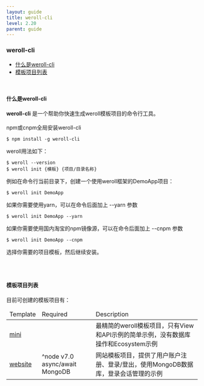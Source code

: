 ```yaml
---
layout: guide
title: weroll-cli
level: 2.20
parent: guide
---
```


<h3>weroll-cli</h3>
<ul class="guide_index">
    <li><a href="#what">什么是weroll-cli</a></li>
    <li><a href="#list">模板项目列表</a></li>
</ul>
<br>
<h4><a name="what">什么是weroll-cli</a></h4>
<b>weroll-cli</b> 是一个帮助你快速生成weroll模板项目的命令行工具。
<br><br>
npm或cnpm全局安装weroll-cli
<pre class="highlight"><code style="width:100%;">$ npm install -g weroll-cli</code></pre>

weroll用法如下：
<pre class="highlight"><code style="width:100%;">$ weroll --version
$ weroll init {模板} {项目/目录名称}</code></pre>
例如在命令行当前目录下，创建一个使用weroll框架的DemoApp项目：
<pre class="highlight"><code style="width:100%;">$ weroll init DemoApp</code></pre>
如果你需要使用yarn，可以在命令后面加上 --yarn 参数
<pre class="highlight"><code style="width:100%;">$ weroll init DemoApp --yarn</code></pre>
如果你需要使用国内淘宝的npm镜像源，可以在命令后面加上 --cnpm 参数
<pre class="highlight"><code style="width:100%;">$ weroll init DemoApp --cnpm</code></pre>
选择你需要的项目模板，然后继续安装。

<br>
<br>
<h4><a name="list">模板项目列表</a></h4>
目前可创建的模板项目有：
<br>
<table class="doc">
    <thead>
        <tr>
            <td>Template</td>
            <td style="width:126px;">Required</td>
            <td>Description</td>
        </tr>
    </thead>
    <tbody>
        <tr>
            <td><a href="https://github.com/jayliang701/weroll-kickstarter-mini" target="_blank">mini</a></td>
            <td></td>
            <td>最精简的weroll模板项目，只有View和API示例的简单示例，没有数据库操作和Ecosystem示例</td>
        </tr>
        <tr>
            <td><a href="https://github.com/jayliang701/weroll-kickstarter-website" target="_blank">website</a></td>
            <td>^node v7.0<br>async/await<br>MongoDB</td>
            <td>网站模板项目，提供了用户账户注册、登录/登出，使用MongoDB数据库，登录会话管理的示例</td>
        </tr>
    </tbody>
</table>